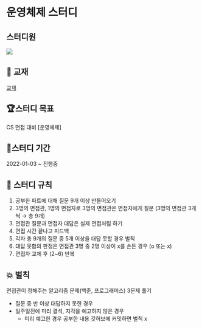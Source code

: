 # 운영체제 스터디

## 스터디원
<a href="https://github.com/minseojo/os-study/graphs/contributors">
  <img src="https://contrib.rocks/image?repo=minseojo/os-study" />
</a>

## 📖 교재
[교재](https://product.kyobobook.co.kr/detail/S000001868743)
 
## 🏆스터디 목표
CS 면접 대비 [운영체제]

## 📅스터디 기간
2022-01-03 ~ 진행중

## 🎯 스터디 규칙
1. 공부한 파트에 대해 질문 9개 이상 만들어오기
2. 3명의 면접관, 1명의 면접자로 3명의 면접관은 면접자에게 질문 (3명의 면접관 3개씩 → 총 9개)
3. 면접관 질문과 면접자 대답은 실제 면접처럼 하기
4. 면접 시간 끝나고 피드백
5. 각자 총 9개의 질문 중 5개 이상을 대답 못할 경우 벌칙
6. 대답 못함의 판정은 면접관 3명 중 2명 이상이 x를 손든 경우 (o 또는 x)
7. 면접자 교체 후 (2~6) 반복

## 💥 벌칙
면접관이 정해주는 알고리즘 문제(백준, 프로그래머스) 3문제 풀기
- 질문 중 반 이상 대답하지 못한 경우
- 일주일전에 미리 결석, 지각을 예고하지 않은 경우
  - 미리 예고한 경우 공부한 내용 깃허브에 커밋하면 벌칙 x
